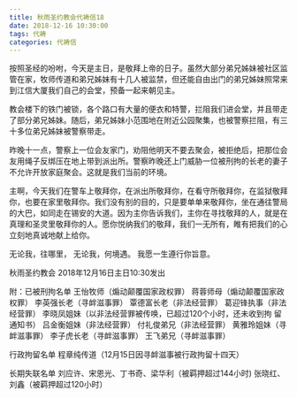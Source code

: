```yaml
---
title: 秋雨圣约教会代祷信18
date: 2018-12-16 10:30:00
tags: 代祷
categories: 代祷信
---
```

按照圣经的吩咐，今天是主日，是敬拜上帝的日子。虽然大部分弟兄姊妹被社区监管在家，牧师传道和弟兄姊妹有十几人被监禁，但还能自由出门的弟兄姊妹照常来到江信大厦我们自己的会堂，预备一起来朝见主。

教会楼下的铁门被锁，各个路口有大量的便衣和特警，拦阻我们进会堂，并且带走了部分弟兄姊妹。随后，弟兄姊妹小范围地在附近公园聚集，也被警察拦阻，有三十多位弟兄姊妹被警察带走。

昨晚十一点，警察上一位会友家门，劝阻他明天不要去聚会，被拒绝后，把那位会友用绳子反绑压在地上带到派出所。警察昨晚还上门威胁一位被刑拘的长老的妻子不允许开放家庭聚会。这就是我们当前的环境。

主啊，今天我们在警车上敬拜你，在派出所敬拜你，在看守所敬拜你，在监狱敬拜你，也要在家里敬拜你。我们没有别的目的，只是要单单来敬拜你，坐在通往警局的大巴，如同走在锡安的大道。因为主你告诉我们，主你在寻找敬拜的人，就是在真理和圣灵里敬拜你的人。愿你悦纳我们的敬拜，我们一无所有，睢有把我们的心立刻地真诚地献上给你。

无论我，往哪里，
无论我，何境遇。
我愿一生遵行你旨意。

秋雨圣约教会
2018年12月16日主日10:30发出

附：已被刑拘名单 王怡牧师（煽动颠覆国家政权罪）
蒋蓉师母（煽动颠覆国家政权罪）
李英强长老（寻衅滋事罪）
覃德富长老（非法经营罪）
葛迎锋执事（非法经营罪）
李晓凤姐妹（以非法经营罪被传唤，已超过120个小时，还未收到拘 留通知书）
吕金衡姐妹（非法经营罪）
付礼俊弟兄（非法经营罪）
黄雅玲姐妹（寻衅滋事罪）
李子虎长老（寻衅滋事罪）
王飞弟兄（寻衅滋事罪）

行政拘留名单
程章纯传道（12月15日因寻衅滋事被行政拘留十四天）

长期失联名单
刘应许、宋恩光、丁书奇、梁华利（被羁押超过144小时) 张晓红、刘鑫（被羁押超过120小时）


